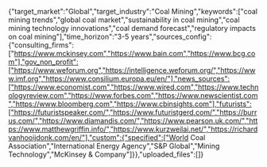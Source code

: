{"target_market":"Global","target_industry":"Coal Mining","keywords":["coal mining trends","global coal market","sustainability in coal mining","coal mining technology innovations","coal demand forecast","regulatory impacts on coal mining"],"time_horizon":"3-5 years","sources_config":{"consulting_firms":["https://www.mckinsey.com","https://www.bain.com","https://www.bcg.com"],"gov_non_profit":["https://www.weforum.org","https://intelligence.weforum.org/","https://www.imf.org","https://www.consilium.europa.eu/en/"],"news_sources":["https://www.economist.com","https://www.wired.com","https://www.technologyreview.com","https://www.forbes.com","https://www.newscientist.com","https://www.bloomberg.com","https://www.cbinsights.com"],"futurists":["https://futuristspeaker.com/","https://www.futuristgerd.com/","https://burrus.com/","https://www.diamandis.com/","https://www.pearson.uk.com/","https://www.matthewgriffin.info/","https://www.kurzweilai.net/","https://richardvanhooijdonk.com/en/"],"custom":{"specified":["World Coal Association","International Energy Agency","S&P Global","Mining Technology","McKinsey & Company"]}},"uploaded_files":[]}